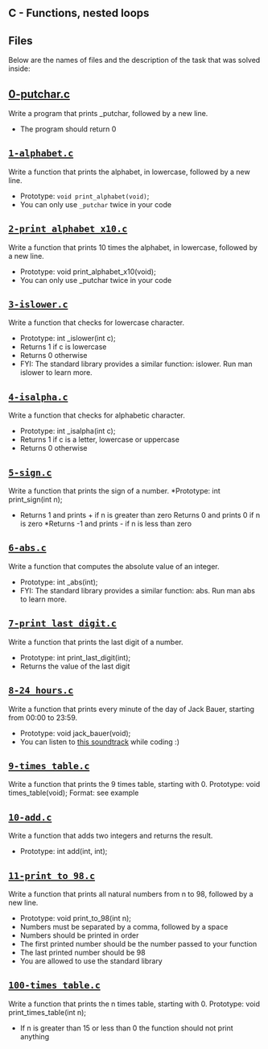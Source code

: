 ## C - Functions, nested loops

## Files
Below are the names of files and the description of the task that was solved inside:

## [0-putchar.c](0-putchar.c)
Write a program that prints _putchar, followed by a new line.

* The program should return 0

## [`1-alphabet.c`](1-alphabet.c)
Write a function that prints the alphabet, in lowercase, followed by a new line.
* Prototype: `void print_alphabet(void)`;
* You can only use `_putchar` twice in your code

## [`2-print_alphabet_x10.c`](2-print_alphabet_x10.c)
Write a function that prints 10 times the alphabet, in lowercase, followed by a new line.
* Prototype: void print_alphabet_x10(void);
* You can only use _putchar twice in your code

## [`3-islower.c`](3-islower.c)
Write a function that checks for lowercase character. 
* Prototype: int _islower(int c); 
* Returns 1 if c is lowercase 
* Returns 0 otherwise
* FYI: The standard library provides a similar function: islower. Run man islower to learn more.

## [`4-isalpha.c`](4-isalpha.c)
Write a function that checks for alphabetic character.
* Prototype: int _isalpha(int c);
* Returns 1 if c is a letter, lowercase or uppercase
* Returns 0 otherwise

## [`5-sign.c`](5-sign.c)
Write a function that prints the sign of a number.
 *Prototype: int print_sign(int n);
 * Returns 1 and prints + if n is greater than zero
Returns 0 and prints 0 if n is zero
 *Returns -1 and prints - if n is less than zero

## [`6-abs.c`](6-abs.c)
Write a function that computes the absolute value of an integer.
* Prototype: int _abs(int);
* FYI: The standard library provides a similar function: abs. Run man abs to learn more.

## [`7-print_last_digit.c`](7-print_last_digit.c)
Write a function that prints the last digit of a number.
* Prototype: int print_last_digit(int);
* Returns the value of the last digit

## [`8-24_hours.c`](8-24_hours.c)
Write a function that prints every minute of the day of Jack Bauer, starting from 00:00 to 23:59.
* Prototype: void jack_bauer(void);
* You can listen to [this soundtrack](https://alx-intranet.hbtn.io/rltoken/aNwRcWg7MPM1J2lYuuuBjA) while coding :)

## [`9-times_table.c`](9-times_table.c)
Write a function that prints the 9 times table, starting with 0.
Prototype: void times_table(void);
Format: see example

## [`10-add.c`](10-add.c)
Write a function that adds two integers and returns the result.
* Prototype: int add(int, int);

## [`11-print_to_98.c`](11-print_to_98.c)
Write a function that prints all natural numbers from n to 98, followed by a new line.
* Prototype: void print_to_98(int n);
* Numbers must be separated by a comma, followed by a space
* Numbers should be printed in order
* The first printed number should be the number passed to your function
* The last printed number should be 98
* You are allowed to use the standard library

## [`100-times_table.c`](100-times_table.c)
Write a function that prints the n times table, starting with 0.
Prototype: void print_times_table(int n);
* If n is greater than 15 or less than 0 the function should not print anything
